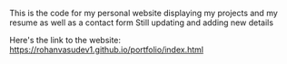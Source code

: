This is the code for my personal website displaying my projects and my resume as well as a contact form
Still updating and adding new details 

Here's the link to the website: 
https://rohanvasudev1.github.io/portfolio/index.html
